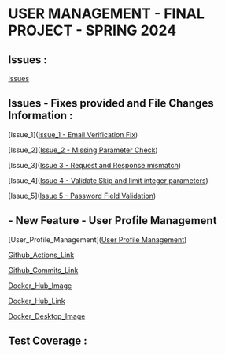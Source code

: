 # USER MANAGEMENT - FINAL PROJECT - SPRING 2024

## Issues :

[Issues](Images/Issues.png)

## Issues - Fixes provided and File Changes Information :

[Issue_1]([Issue_1 - Email Verification Fix](https://github.com/Ramya-Ravisankar/user_management/issues/9))

[Issue_2]([Issue_2 - Missing Parameter Check](https://github.com/Ramya-Ravisankar/user_management/issues/10))

[Issue_3]([Issue 3 - Request and Response mismatch](https://github.com/Ramya-Ravisankar/user_management/issues/11))

[Issue_4]([Issue 4 - Validate Skip and limit integer parameters](https://github.com/Ramya-Ravisankar/user_management/issues/12))

[Issue_5]([Issue 5 - Password Field Validation](https://github.com/Ramya-Ravisankar/user_management/issues/13))

## - New Feature - User Profile Management
[User_Profile_Management]([User Profile Management](https://github.com/Ramya-Ravisankar/user_management/issues/14))

[Github_Actions_Link](https://github.com/Ramya-Ravisankar/user_management/actions)

[Github_Commits_Link](https://github.com/Ramya-Ravisankar/user_management/commits/main/)

[Docker_Hub_Image](Images/DockerHubImage.png)

[Docker_Hub_Link](https://hub.docker.com/repository/docker/ramyaravisankar/user_management)

[Docker_Desktop_Image](Images/DockerDesktopImage.png)

## Test Coverage :
